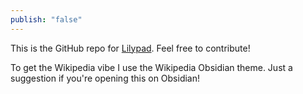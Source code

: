 ```yaml
---
publish: "false"
---
```

This is the GitHub repo for [Lilypad](https://lilypad.fun). Feel free to contribute!

To get the Wikipedia vibe I use the Wikipedia Obsidian theme. Just a suggestion if you're opening this on Obsidian!